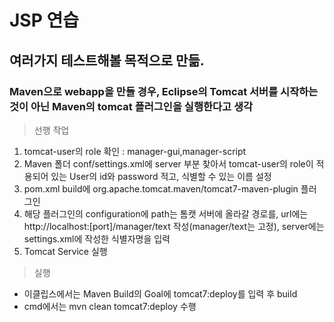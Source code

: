 # JSP 연습
## 여러가지 테스트해볼 목적으로 만듦.
### Maven으로 webapp을 만들 경우, Eclipse의 Tomcat 서버를 시작하는 것이 아닌 Maven의 tomcat 플러그인을 실행한다고 생각
> 선행 작업
<ol>
    <li>tomcat-user의 role 확인 : manager-gui,manager-script</li>
    <li>Maven 폴더 conf/settings.xml에 server 부분 찾아서 tomcat-user의 role이 적용되어 있는 User의 id와 password 적고, 식별할 수 있는 이름 설정</li>
    <li>pom.xml build에 org.apache.tomcat.maven/tomcat7-maven-plugin 플러그인</li>
    <li>해당 플러그인의 configuration에 path는 톰캣 서버에 올라갈 경로를, url에는 http://localhost:[port]/manager/text 작성(manager/text는 고정), server에는 settings.xml에 작성한 식별자명을 입력</li>
    <li>Tomcat Service 실행</li>
</ol>

> 실행
<ul>
    <li>이클립스에서는 Maven Build의 Goal에 tomcat7:deploy를 입력 후 build</li>
    <li>cmd에서는 mvn clean tomcat7:deploy 수행</li>
</ul>